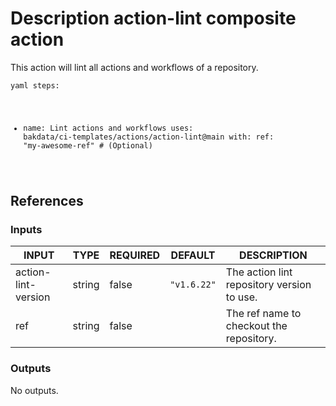 <h1>Description action-lint composite action</h1>

This action will lint all actions and workflows of a repository.

<code>yaml
steps:
  - name: Lint actions and workflows
    uses: bakdata/ci-templates/actions/action-lint@main
    with:
      ref: "my-awesome-ref" # (Optional)
</code>

<h2>References</h2>

<h3>Inputs</h3>

<!-- AUTO-DOC-INPUT:START - Do not remove or modify this section -->

|        INPUT        |  TYPE  | REQUIRED |   DEFAULT   |                DESCRIPTION                 |
|---------------------|--------|----------|-------------|--------------------------------------------|
| action-lint-version | string |  false   | <code>"v1.6.22"</code> | The action lint repository version to use. |
|         ref         | string |  false   |             |  The ref name to checkout the repository.  |

<!-- AUTO-DOC-INPUT:END -->

<h3>Outputs</h3>

<!-- AUTO-DOC-OUTPUT:START - Do not remove or modify this section -->
No outputs.
<!-- AUTO-DOC-OUTPUT:END -->
